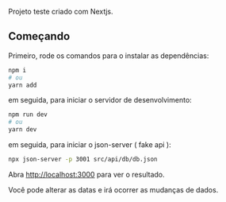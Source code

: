 Projeto teste criado com Nextjs.

## Começando

Primeiro, rode os comandos para o instalar as dependências:

```bash
npm i
# ou 
yarn add
```
em seguida, para iniciar o servidor de desenvolvimento:

```bash
npm run dev
# ou
yarn dev
```

em seguida, para iniciar o json-server ( fake api ):
```bash
npx json-server -p 3001 src/api/db/db.json
```

Abra [http://localhost:3000](http://localhost:3000) para ver o resultado.

Você pode alterar as datas e irá ocorrer as mudanças de dados.